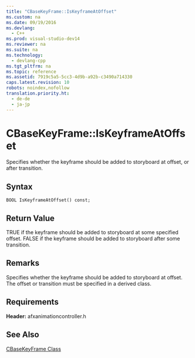 ```yaml
---
title: "CBaseKeyFrame::IsKeyframeAtOffset"
ms.custom: na
ms.date: 09/19/2016
ms.devlang: 
  - C++
ms.prod: visual-studio-dev14
ms.reviewer: na
ms.suite: na
ms.technology: 
  - devlang-cpp
ms.tgt_pltfrm: na
ms.topic: reference
ms.assetid: 7919c5a5-5cc3-4d9b-a92b-c3490a714330
caps.latest.revision: 10
robots: noindex,nofollow
translation.priority.ht: 
  - de-de
  - ja-jp
---
```

# CBaseKeyFrame::IsKeyframeAtOffset
Specifies whether the keyframe should be added to storyboard at offset, or after transition.  
  
## Syntax  
  
```  
BOOL IsKeyframeAtOffset() const;  
```  
  
## Return Value  
 TRUE if the keyframe should be added to storyboard at some specified offset. FALSE if the keyframe should be added to storyboard after some transition.  
  
## Remarks  
 Specifies whether the keyframe should be added to storyboard at offset. The offset or transition must be specified in a derived class.  
  
## Requirements  
 **Header:** afxanimationcontroller.h  
  
## See Also  
 [CBaseKeyFrame Class](../vs140/CBaseKeyFrame-Class.md)